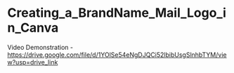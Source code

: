 # Creating_a_BrandName_Mail_Logo_in_Canva

Video Demonstration - https://drive.google.com/file/d/1YOlSe54eNgDJQCi52lbibUsgSlnhbTYM/view?usp=drive_link
